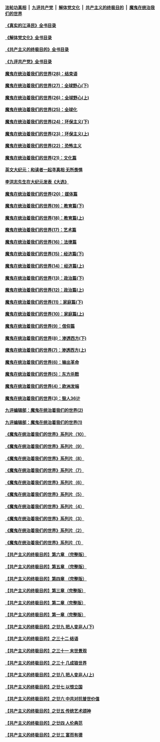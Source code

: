 ####  [法轮功真相](../../../../basic/blob/master/README.md?t=05292302) &nbsp;|&nbsp; [九评共产党](../../../../9ping.md/blob/master/README.md?t=05292302) &nbsp;|&nbsp; [解体党文化](../../../../jtdwh.md/blob/master/README.md?t=05292302)  &nbsp;|&nbsp; [共产主义的终极目的](../../../../gczydzjmd.md/blob/master/README.md?t=05292302) &nbsp;|&nbsp; [魔鬼在统治我们的世界](../../../../mgztzwmdsj.md/blob/master/README.md?t=05292302) 

#### [《真实的江泽民》全书目录](../pages/nsc422/n13721399.md?t=05292302) 

#### [《解体党文化》全书目录](../pages/nsc422/n13721157.md?t=05292302) 

#### [《共产主义的终极目的》全书目录](../pages/nsc422/n13721048.md?t=05292302) 

#### [《九评共产党》全书目录](../pages/nsc422/n13708085.md?t=05292302) 

#### [魔鬼在统治着我们的世界(28)：结束语](../pages/nsc422/n10936246.md?t=05292302) 

#### [魔鬼在统治着我们的世界(27)：全球野心(下)](../pages/nsc422/n10928319.md?t=05292302) 

#### [魔鬼在统治着我们的世界(26)：全球野心(上)](../pages/nsc422/n10900318.md?t=05292302) 

#### [魔鬼在统治着我们的世界(25)：全球化](../pages/nsc422/n10788205.md?t=05292302) 

#### [魔鬼在统治着我们的世界(24)：环保主义(下)](../pages/nsc422/n10695307.md?t=05292302) 

#### [魔鬼在统治着我们的世界(23)：环保主义(上)](../pages/nsc422/n10688613.md?t=05292302) 

#### [魔鬼在统治着我们的世界(22)：恐怖主义](../pages/nsc422/n10614727.md?t=05292302) 

#### [魔鬼在统治着我们的世界(21)：文化篇](../pages/nsc422/n10597706.md?t=05292302) 

#### [英文大纪元：和读者一起寻真相 无所畏惧](../pages/nsc422/n12542027.md?t=05292302) 

#### [李洪志先生在大纪元发表《大选》](../pages/nsc422/n12534746.md?t=05292302) 

#### [魔鬼在统治着我们的世界(20)：媒体篇](../pages/nsc422/n10586579.md?t=05292302) 

#### [魔鬼在统治着我们的世界(19)：教育篇(下)](../pages/nsc422/n10564808.md?t=05292302) 

#### [魔鬼在统治着我们的世界(18)：教育篇(上)](../pages/nsc422/n10526970.md?t=05292302) 

#### [魔鬼在统治着我们的世界(17)：艺术篇](../pages/nsc422/n10499093.md?t=05292302) 

#### [魔鬼在统治着我们的世界(16)：法律篇](../pages/nsc422/n10485969.md?t=05292302) 

#### [魔鬼在统治着我们的世界(15)：经济篇(下)](../pages/nsc422/n10469975.md?t=05292302) 

#### [魔鬼在统治着我们的世界(14)：经济篇(上)](../pages/nsc422/n10457370.md?t=05292302) 

#### [魔鬼在统治着我们的世界(13)：政治篇(下)](../pages/nsc422/n10448270.md?t=05292302) 

#### [魔鬼在统治着我们的世界(12)：政治篇(上)](../pages/nsc422/n10444576.md?t=05292302) 

#### [魔鬼在统治着我们的世界(11)：家庭篇(下)](../pages/nsc422/n10440961.md?t=05292302) 

#### [魔鬼在统治着我们的世界(10)：家庭篇(上)](../pages/nsc422/n10435448.md?t=05292302) 

#### [魔鬼在统治着我们的世界(9)：信仰篇](../pages/nsc422/n10432159.md?t=05292302) 

#### [魔鬼在统治着我们的世界(8)：渗透西方(下)](../pages/nsc422/n10429603.md?t=05292302) 

#### [魔鬼在统治着我们的世界(7)：渗透西方(上)](../pages/nsc422/n10426013.md?t=05292302) 

#### [魔鬼在统治着我们的世界(6)：输出革命](../pages/nsc422/n10421536.md?t=05292302) 

#### [魔鬼在统治着我们的世界(5)：东方杀戮](../pages/nsc422/n10417707.md?t=05292302) 

#### [魔鬼在统治着我们的世界(4)：欧洲发端](../pages/nsc422/n10414890.md?t=05292302) 

#### [魔鬼在统治着我们的世界(3)：毁人36计](../pages/nsc422/n10411583.md?t=05292302) 

#### [九评编辑部：魔鬼在统治着我们的世界(2)](../pages/nsc422/n10410036.md?t=05292302) 

#### [九评编辑部：魔鬼在统治着我们的世界(1)](../pages/nsc422/n10406825.md?t=05292302) 

#### [《魔鬼在统治着我们的世界》系列片（10）](../pages/nsc422/n12292670.md?t=05292302) 

#### [《魔鬼在统治着我们的世界》系列片（9）](../pages/nsc422/n12290859.md?t=05292302) 

#### [《魔鬼在统治着我们的世界》系列片（8）](../pages/nsc422/n12287445.md?t=05292302) 

#### [《魔鬼在统治着我们的世界》系列片（7）](../pages/nsc422/n12283425.md?t=05292302) 

#### [《魔鬼在统治着我们的世界》系列片（6）](../pages/nsc422/n12282314.md?t=05292302) 

#### [《魔鬼在统治着我们的世界》系列片（5）](../pages/nsc422/n12281419.md?t=05292302) 

#### [《魔鬼在统治着我们的世界》系列片（4）](../pages/nsc422/n12274024.md?t=05292302) 

#### [《魔鬼在统治着我们的世界》系列片（3）](../pages/nsc422/n12271322.md?t=05292302) 

#### [《魔鬼在统治着我们的世界》系列片（2）](../pages/nsc422/n12269049.md?t=05292302) 

#### [《魔鬼在统治着我们的世界》系列片（1）](../pages/nsc422/n12267575.md?t=05292302) 

#### [【共产主义的终极目的】第六章 （完整版）](../pages/nsc422/n11428913.md?t=05292302) 

#### [【共产主义的终极目的】第五章 （完整版）](../pages/nsc422/n11428912.md?t=05292302) 

#### [【共产主义的终极目的】第四章 （完整版）](../pages/nsc422/n11428907.md?t=05292302) 

#### [【共产主义的终极目的】第三章（完整版）](../pages/nsc422/n11428848.md?t=05292302) 

#### [【共产主义的终极目的】第二章（完整版）](../pages/nsc422/n11428831.md?t=05292302) 

#### [【共产主义的终极目的】第一章（完整版）](../pages/nsc422/n11417651.md?t=05292302) 

#### [【共产主义的终极目的】之廿九 把人变非人(下)](../pages/nsc422/n11344140.md?t=05292302) 

#### [【共产主义的终极目的】之三十二 结语](../pages/nsc422/n11360535.md?t=05292302) 

#### [【共产主义的终极目的】之三十一 末世景观](../pages/nsc422/n11351129.md?t=05292302) 

#### [【共产主义的终极目的】之三十 几成狼世界](../pages/nsc422/n11348280.md?t=05292302) 

#### [【共产主义的终极目的】之廿八 把人变非人(上)](../pages/nsc422/n11340492.md?t=05292302) 

#### [【共产主义的终极目的】之廿七 以恨立国](../pages/nsc422/n11336944.md?t=05292302) 

#### [【共产主义的终极目的】之廿六 中共对抗普世价值](../pages/nsc422/n11324785.md?t=05292302) 

#### [【共产主义的终极目的】之廿五 传统艺术颂神](../pages/nsc422/n11296396.md?t=05292302) 

#### [【共产主义的终极目的】之廿四 人伦典范](../pages/nsc422/n11296397.md?t=05292302) 

#### [【共产主义的终极目的】之廿三 富而有德](../pages/nsc422/n11283598.md?t=05292302) 

